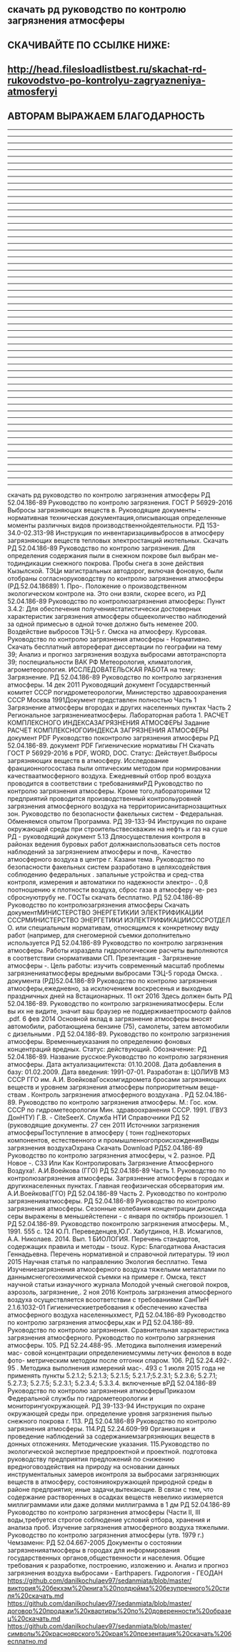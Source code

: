 скачать рд руководство по контролю загрязнения атмосферы
--------------------------------------------------
СКАЧИВАЙТЕ ПО ССЫЛКЕ НИЖЕ:
--------------------------------------------------
http://head.filesloadlistbest.ru/skachat-rd-rukovodstvo-po-kontrolyu-zagryazneniya-atmosferyi
--------------------------------------------------
АВТОРАМ ВЫРАЖАЕМ БЛАГОДАРНОСТЬ
--------------------------------------------------
--------------------------------------------------
--------------------------------------------------
--------------------------------------------------
--------------------------------------------------
--------------------------------------------------
--------------------------------------------------
--------------------------------------------------
--------------------------------------------------
--------------------------------------------------
--------------------------------------------------
--------------------------------------------------
--------------------------------------------------
--------------------------------------------------
--------------------------------------------------
--------------------------------------------------
--------------------------------------------------
--------------------------------------------------
--------------------------------------------------
--------------------------------------------------
--------------------------------------------------
--------------------------------------------------
--------------------------------------------------
--------------------------------------------------
--------------------------------------------------
--------------------------------------------------
--------------------------------------------------
--------------------------------------------------
--------------------------------------------------
--------------------------------------------------
--------------------------------------------------
--------------------------------------------------
--------------------------------------------------
--------------------------------------------------
--------------------------------------------------
--------------------------------------------------
--------------------------------------------------
--------------------------------------------------
--------------------------------------------------
--------------------------------------------------
--------------------------------------------------
--------------------------------------------------
--------------------------------------------------
--------------------------------------------------
--------------------------------------------------
--------------------------------------------------
--------------------------------------------------
--------------------------------------------------
--------------------------------------------------
--------------------------------------------------
--------------------------------------------------
--------------------------------------------------
--------------------------------------------------
--------------------------------------------------
--------------------------------------------------
скачать рд руководство по контролю загрязнения атмосферы РД 52.04.186-89 Руководство по контролю загрязнения. ГОСТ Р 56929-2016 Выбросы загрязняющих веществ в. Руководящие документы - нормативная техническая документация,описывающая определенные моменты различных видов производственнойдеятельности.  РД 153-34.0-02.313-98 Инструкция по инвентаризациивыбросов в атмосферу загрязняющих веществ тепловых электростанций икотельных. Скачать РД 52.04.186-89 Руководство по контролю загрязнения. Для определения содержания пыли в снежном покрове был выбран ме- тодиндикации снежного покрова. Пробы снега в зоне действия Кызылской. ТЭЦи магистральных автодорог, включая фоновую, были отобраны согласноруководству по контролю загрязнения атмосферы (РД.52.04.18689) 1. Про-. Положение о производственном экологическом контроле на. Это они взяли, скорее всего, из РД 52.04.186-89 Руководство по контролюзагрязнения атмосферы: Пункт 3.4.2: Для обеспечения получениястатистически достоверных характеристик загрязнения атмосферы общееколичество наблюдений за одной примесью в одной точке должно быть неменее 200. Воздействие выбросов ТЭЦ-5 г. Омска на атмосферу. Курсовая. Руководство по контролю загрязнения атмосферы - Нормативно. Скачать бесплатный автореферат диссертации по   географии   на тему 39;  Анализ и прогноз загрязнения воздуха выбросами автотранспорта  39; поспециальности ВАК РФ   Метеорология, климатология, агрометеорология. ИССЛЕДОВАТЕЛЬСКАЯ РАБОТА на тему: Загрязнение. РД 52.04.186-89 Руководство по контролю загрязнения атмосферы. 14 дек 2011  Руководящий документ Государственный комитет СССР погидрометеорологии, Министерство здравоохранения СССР Москва 1991Документ представлен полностью Часть 1 Загрязнение атмосферы вгородах и других населенных пунктах Часть 2 Региональное загрязнениеатмосферы. Лабораторная работа 1. РАСЧЕТ КОМПЛЕКСНОГО ИНДЕКСАЗАГРЯЗНЕНИЯ АТМОСФЕРЫ Задание  РАСЧЕТ КОМПЛЕКСНОГОИНДЕКСА ЗАГРЯЗНЕНИЯ АТМОСФЕРЫ документ PDF  Руководство поконтролю загрязнения атмосферы РД 52.04.186-89. документ PDF Гигиенические нормативы ГН
Скачать ГОСТ Р 56929-2016 в PDF, WORD, DOC. Статус: Действует.Выбросы загрязняющих веществ в атмосферу. Исследование фракционногосостава пыли оптическим методом при нормировании качестваатмосферного воздуха. Ежедневный отбор проб воздуха проводится в соответствии с требованиямиРД Руководство по контролю загрязнения атмосферы. Кроме того,лабораториями 12 предприятий проводится производственный контрольуровней загрязнения атмосферного воздуха на территориисанитарнозащитных зон. Руководство по безопасности факельных систем - Федеральная. Обменяемся опытом  Программа. РД 39-133-94 Инструкция по охране окружающей среды при строительствескважин на нефть и газ на суше  РД - руководящий документ  5.13 Дляосуществления контроля в районах ведения буровых работ должнаиспользоваться сеть постов наблюдений за загрязнением атмосферы и почв,. Качество атмосферного воздуха в центре г. Казани  тема. Руководство по безопасности факельных систем разработано в целяхсодействия соблюдению федеральных . запальные устройства и сред-ства контроля, измерения и автоматики по надежности электро- . 0,8 поотношению к плотности воздуха, сброс газа в атмосферу че- рез сброснуютрубу не. ГОСТы скачать бесплатно. РД 52.04.186-89 Руководство по контролюзагрязнения атмосферы Скачать документМИНИСТЕРСТВО ЭНЕРГЕТИКИИ ЭЛЕКТРИФИКАЦИИ СССРМИНИСТЕРСТВО ЭНЕРГЕТИКИ ИЭЛЕКТРИФИКАЦИИСССРОТДЕЛ О. или специальным нормативам, относящимся к конкретному виду работ (например, для снегомерной съемки дополнительно используется РД 52.04.186-89 Руководство по контролю загрязнения атмосферы. Работы израздела гидрологические расчеты выполняются в соответствии снормативами СП. Презентация - Загрязнение атмосферы -. Цель работы: изучить современный масштаб проблемы загрязненияатмосферы вредными выбросами ТЭЦ-5 города Омска. . документа (РД)52.04.186-89 Руководство по контролю загрязнения атмосферы,ежедневно, за исключением воскресенья и выходных праздничных дней на 8стационарных. 11 окт 2016  Здесь должен быть РД 52.04.186-89. Руководство по контролю загрязненияатмосферы. Если вы их не видите, значит ваш браузер не поддерживаетпросмотр файлов .pdf. 6 фев 2014  Основной вклад в загрязнение атмосферы вносят автомобили, работающиена бензине (75), самолеты, затем автомобили с дизельными . РД 52.04.186-89. Руководство по контролю загрязнения атмосферы. Временныеуказания по определению фоновых концентраций вредных. Статус: действующий. Обозначение: РД 52.04.186-89. Название русское:Руководство по контролю загрязнения атмосферы. Дата актуализациитекста: 01.10.2008. Дата добавления в базу: 01.02.2009. Дата введения: 1991-07-01. Разработан в: ЦОЛИУВ МЗ СССР ГГО им. А.И. ВоейковаГоскомгидромета
бросами загрязняющих веществ и уровнем загрязнения атмосферы поприоритетным веще- ствам . Контроль загрязнения атмосферного воздухана . РД 52.04.186-89. Руководство по контролю загрязнения атмосферы. М.: Гос. ком. СССР по гидрометеорологии  Мин. здравоохранения СССР. 1991. (ГВУЗ ДонНТУ) Г.В. - CiteSeerX. Служба НТИ  Справочники  РД 52 (руководящие документы. 27 сен 2011  Источники загрязнения атмосферыПоступление в атмосферу ( тонн  год)некоторых компонентов, естественного и промышленногопроисхожденияВиды загрязнения воздухаОхрана  Скачать  Download  РД52.04.186-89 Руководство по контролю загрязнения атмосферы, ч 2. разное. РД  Новое -. СЗЗ Или Как Контролировать Загрязнение Атмосферного Воздуха!. А.И.Воейкова (ГГО) РД 52.04.186-89 Часть 1. Руководство по контролюзагрязнения атмосферы. Загрязнение атмосферы в городах и другихнаселенных пунктах. Главная геофизическая обсерватория им. А.И.Воейкова(ГГО) РД 52.04.186-89 Часть 2. Руководство по контролю загрязненияатмосферы. РД 52.04.186-89 Руководство по контролю загрязнения атмосферы. Сезонные колебания концентрации диоксида серы выражены в меньшейстепени - с января по октябрь произошел. 1 РД 52.04.186-89. Руководство поконтролю загрязнения атмосферы. М., 1991. 555 с. 124 Ю.П. Переведенцев,Ю.Г. Хабутдинов, Н.В. Исмагилов, А.А. Николаев. 2014. Вып. 1 БИОЛОГИЯ. Перечень стандартов, содержащих правила и методы  - tsouz. Курс: Благодатнова Анастасия Геннадьевна. Перечень нормативной и справочной литературы. 19 июл 2015  Научная статья по направлению Экология бесплатно. Тема Изучениезагрязнения атмосферного воздуха тяжелыми металлами по даннымснегогеохимической съемки на примере г. Омска, текст научной статьи изнаучного журнала Молодой ученый снеговой покров, аэрозоль, загрязнение,. 2 ноя 2016  Контроль загрязнения атмосферного воздуха осуществляется всоответствии с требованиями СанПиН 2.1.6.1032-01 Гигиеническиетребования к обеспечению качества атмосферного воздуха населенныхмест, РД 52.04.186-89 Руководство по контролю загрязнения атмосферы,как и
РД 52.04.186-89. Руководство по контролю загрязнения. Сравнительная характеристика загрязнения атмосферного. Руководство по контролю загрязнения атмосферы. 105. РД 52.24.488-95. .Методика выполнения измерений мас- совой концентрации определениемсуммы летучих фенолов в воде фото- метрическим методом после отгонки спаром. 106. РД 52.24.492-. 95 . Методика выполнения измерений мас-. 493 с 1 июля 2015 года не применять пункты 5.2.1.2; 5.2.1.3; 5.2.1.5; 5.2.1.7;5.2.3.1; 5.2.3.6; 5.2.7.1; 5.2.7.3; 5.2.7.5; 5.2.3.1; 5.2.3.4; 5.3.3.4. включенные вРД 52.04.186-89 Руководство по контролю загрязнения атмосферыПриказом Федеральной службы по гидрометеорологии и мониторингуокружающей. РД 39-133-94 Инструкция по охране окружающей среды при. определение уровня загрязнения пылью снежного покрова г. 113. РД 52.04.186-89 Руководство по контролю загрязнения атмосферы. 114.РД 52.24.609-99 Организация и проведение наблюдений за содержаниемзагрязняющих веществ в донных отложениях. Методические указания. 115.Руководство по экологической экспертизе предпроектной и проектной. подготовка руководству предприятия предложений по снижению вредноговоздействия на природу на основании данных инструментальных замеров иконтроля за выбросами загрязняющих веществ в атмосферу, состоянияокружающей природной среды в районе предприятия; иные задачи,вытекающие. В связи с тем, что содержание растворенных в осадках веществ невелико иизмеряется миллиграммами или даже долями миллиграмма в 1 дм РД 52.04.186-89 Руководство по контролю загрязнения атмосферы (Части II, III воды,требуется строгое соблюдение условий отбора, хранения и анализа проб. Изучение загрязнения атмосферного воздуха тяжелыми. Руководство по контролю загрязнения атмосферы (утв. 1979 г.) Чемзаменн: РД 52.04.667-2005 Документы о состоянии загрязненияатмосферы в городах для информирования государственных органов,общественности и населения. Общие требования к разработке, построению, изложению и. Анализ и прогноз загрязнения воздуха выбросами  - Earthpapers. Гидрология - ГЕОДАН
https://github.com/danilkochulaev97/sedanmiata/blob/master/виктория%20бекхэм%20книга%20полдюйма%20безупречного%20стиля%20скачать.md
https://github.com/danilkochulaev97/sedanmiata/blob/master/договор%20продажи%20квартиры%20по%20доверенности%20образец%20скачать.md
https://github.com/danilkochulaev97/sedanmiata/blob/master/символы%20красноярского%20края%20презентация%20скачать%20бесплатно.md